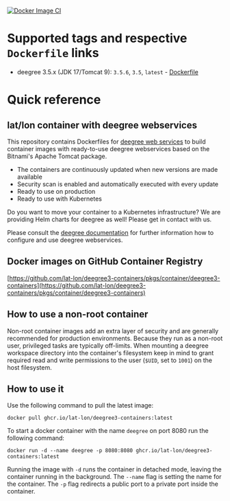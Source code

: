 [![Docker Image CI](https://github.com/deegree/deegree3-docker/actions/workflows/docker-image.yaml/badge.svg)](https://github.com/lat-lon/deegree3-containers/blob/main/.github/workflows/docker-image.yaml)

# Supported tags and respective `Dockerfile` links

- deegree 3.5.x (JDK 17/Tomcat 9): `3.5.6`, `3.5`, `latest` - [Dockerfile](https://github.com/lat-lon/deegree3-containers/blob/main/3.5/Dockerfile)

# Quick reference

## lat/lon container with deegree webservices
This repository contains Dockerfiles for [deegree web services](https://www.deegree.org/) to build container images with ready-to-use deegree webservices based on the Bitnami's Apache Tomcat package.

- The containers are continuously updated when new versions are made available
- Security scan is enabled and automatically executed with every update
- Ready to use on production
- Ready to use with Kubernetes

Do you want to move your container to a Kubernetes infrastructure? We are providing Helm charts for deegree as well! Please get in contact with us.

Please consult the [deegree documentation](https://download.deegree.org/documentation/current/html/) for further information how to
configure and use deegree webservices.

## Docker images on GitHub Container Registry

[https://github.com/lat-lon/deegree3-containers/pkgs/container/deegree3-containers](https://github.com/lat-lon/deegree3-containers/pkgs/container/deegree3-containers)

## How to use a non-root container

Non-root container images add an extra layer of security and are generally recommended for production environments. Because they run as a non-root user, privileged tasks are typically off-limits. When mounting a deegree workspace directory into the container's filesystem keep in mind to grant required read and write permissions to the user (`$UID`, set to `1001`) on the host filesystem. 

## How to use it

Use the following command to pull the latest image:

```
docker pull ghcr.io/lat-lon/deegree3-containers:latest
```

To start a docker container with the name `deegree` on port 8080 run the following command:

```
docker run -d --name deegree -p 8080:8080 ghcr.io/lat-lon/deegree3-containers:latest
```
Running the image with `-d` runs the container in detached mode, leaving the container running in the background.
The `--name` flag is setting the name for the container. The `-p` flag redirects a public port to a private port inside the container.
